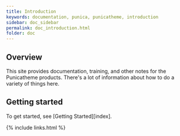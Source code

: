 ```yaml
---
title: Introduction
keywords: documentation, punica, punicatheme, introduction
sidebar: doc_sidebar
permalink: doc_introduction.html
folder: doc
---
```


## Overview

This site provides documentation, training, and other notes for the Punicatheme products. There's a lot of information about how to do a variety of things here.

## Getting started

To get started, see [Getting Started][index].

{% include links.html %}
